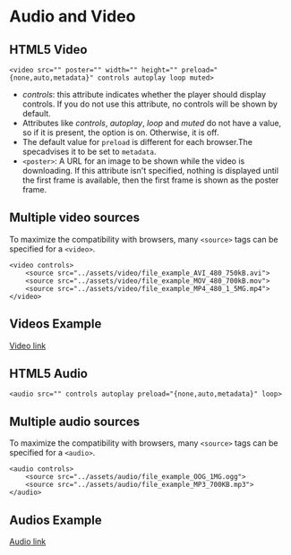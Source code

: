 # Audio and Video

## HTML5 Video

`<video src="" poster="" width="" height="" preload="{none,auto,metadata}" controls autoplay loop muted>`

- *controls*: this attribute indicates whether the player should display controls. If you do not use this attribute, no controls will be shown by default.
- Attributes like *controls*, *autoplay*, *loop* and *muted* do not have a value, so if it is present, the option is on. Otherwise, it is off.
- The default value for `preload` is different for each browser.The specadvises it to be set to `metadata`.
- `<poster>`: A URL for an image to be shown while the video is downloading. If this attribute isn't specified, nothing is displayed until the first frame is available, then the first frame is shown as the poster frame.

## Multiple video sources

To maximize the compatibility with browsers, many `<source>` tags can be specified for a `<video>`.

```
<video controls>
    <source src="../assets/video/file_example_AVI_480_750kB.avi">
    <source src="../assets/video/file_example_MOV_480_700kB.mov">
    <source src="../assets/video/file_example_MP4_480_1_5MG.mp4">
</video>
```

## Videos Example

[Video link](./audio-video/video.html)



## HTML5 Audio

`<audio src="" controls autoplay preload="{none,auto,metadata}" loop>`

## Multiple audio sources

To maximize the compatibility with browsers, many `<source>` tags can be specified for a `<audio>`.

```
<audio controls>
    <source src="../assets/audio/file_example_OOG_1MG.ogg">
    <source src="../assets/audio/file_example_MP3_700KB.mp3">
</audio>
```

## Audios Example

[Audio link](./audio-video/audio.html)
